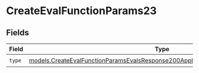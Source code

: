 # CreateEvalFunctionParams23


## Fields

| Field                                                                                                                                                                        | Type                                                                                                                                                                         | Required                                                                                                                                                                     | Description                                                                                                                                                                  |
| ---------------------------------------------------------------------------------------------------------------------------------------------------------------------------- | ---------------------------------------------------------------------------------------------------------------------------------------------------------------------------- | ---------------------------------------------------------------------------------------------------------------------------------------------------------------------------- | ---------------------------------------------------------------------------------------------------------------------------------------------------------------------------- |
| `type`                                                                                                                                                                       | [models.CreateEvalFunctionParamsEvalsResponse200ApplicationJSONResponseBody523Type](../models/createevalfunctionparamsevalsresponse200applicationjsonresponsebody523type.md) | :heavy_check_mark:                                                                                                                                                           | N/A                                                                                                                                                                          |